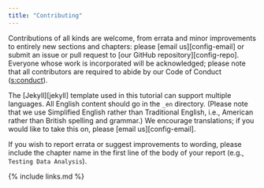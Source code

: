```yaml
---
title: "Contributing"
---
```


Contributions of all kinds are welcome, from errata and minor improvements to
entirely new sections and chapters: please [email us][config-email] or submit an
issue or pull request to [our GitHub repository][config-repo].  Everyone whose
work is incorporated will be acknowledged; please note that all contributors are
required to abide by our Code of Conduct ([s:conduct](#REF)).

The [Jekyll][jekyll] template used in this tutorial can support multiple
languages.  All English content should go in the `_en` directory.  (Please note
that we use Simplified English rather than Traditional English, i.e., American
rather than British spelling and grammar.)  We encourage translations; if you
would like to take this on, please [email us][config-email].

If you wish to report errata or suggest improvements to wording, please include
the chapter name in the first line of the body of your report (e.g., `Testing
Data Analysis`).

{% include links.md %}
